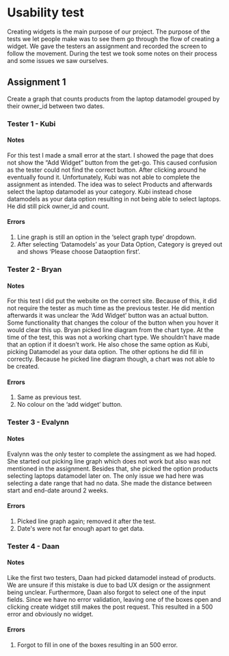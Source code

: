 # Usability test
Creating widgets is the main purpose of our project. The purpose of the tests we let people make was to see them go through the flow of creating a widget. 
We gave the testers an assignment and recorded the screen to follow the movement. During the test we took some notes on their process and some issues we saw ourselves. 

## Assignment 1 
Create a graph that counts products from the laptop datamodel grouped by their owner_id between two dates. 

### Tester 1 - Kubi
#### Notes
For this test I made a small error at the start. I showed the page that does not show the “Add Widget” button from the get-go. This caused confusion as the tester could not find the correct button. 
After clicking around he eventually found it. Unfortunately, Kubi was not able to complete the assignment as intended. The idea was to select Products and afterwards select the laptop datamodel as your category. 
Kubi instead chose datamodels as your data option resulting in not being able to select laptops. He did still pick owner_id and count. 

#### Errors
1. Line graph is still an option in the ‘select graph type’ dropdown. 
2. After selecting ‘Datamodels’ as your Data Option, Category is greyed out and shows ‘Please choose Dataoption first’. 


### Tester 2 - Bryan
#### Notes
For this test I did put the website on the correct site. Because of this, it did not require the tester as much time as the previous tester. He did mention afterwards it was unclear the ‘Add Widget’ button was an actual button. 
Some functionality that changes the colour of the button when you hover it would clear this up. Bryan picked line diagram from the chart type. At the time of the test, this was not a working chart type. 
We shouldn’t have made that an option if it doesn’t work. He also chose the same option as Kubi, picking Datamodel as your data option. The other options he did fill in correctly. 
Because he picked line diagram though, a chart was not able to be created. 

#### Errors
1. Same as previous test.
2. No colour on the ‘add widget’ button.
 

### Tester 3 - Evalynn
#### Notes
Evalynn was the only tester to complete the assingment as we had hoped. She started out picking line graph which does not work but also was not mentioned in the assignment. Besides that, she picked the option products selecting laptops datamodel later on. The only issue we had here was selecting a date range that had no data. She made the distance between start and end-date around 2 weeks. 

#### Errors
1. Picked line graph again; removed it after the test.
2. Date's were not far enough apart to get data. 

### Tester 4 - Daan
#### Notes
Like the first two testers, Daan had picked datamodel instead of products. We are unsure if this mistake is due to bad UX design or the assignment being unclear. Furthermore, Daan also forgot to select one of the input fields. Since we have no error validation, leaving one of the boxes open and clicking create widget still makes the post request. This resulted in a 500 error and obviously no widget. 

#### Errors
1. Forgot to fill in one of the boxes resulting in an 500 error. 
